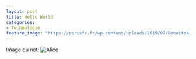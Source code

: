 ```yaml
---
layout: post
title: Hello World
categories:  
- Technologie
feature_image: "https://parisfc.fr/wp-content/uploads/2019/07/Benoitok-1024x576.png"
---
```



Image du net:
![Alice](https://parisfc.fr/wp-content/uploads/2019/07/Benoitok-1024x576.png)
